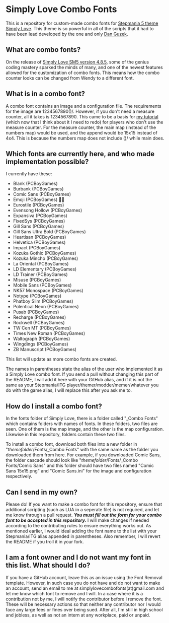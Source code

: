 # Simply Love Combo Fonts
This is a repository for custom-made combo fonts for [Stepmania 5 theme Simply Love](https://github.com/dguzek/Simply-Love-SM5). This theme is so powerful in all of the scripts that it had to have been lead developed by the one and only [Dan Guzek](https://github.com/dguzek).

## What are combo fonts?
On the release of [Simply Love SM5 version 4.8.5](https://github.com/dguzek/Simply-Love-SM5/releases/tag/4.8.5), some of the genius coding mastery sparked the minds of many, and one of the newest features allowed for the customization of combo fonts. This means how the combo counter looks can be changed from Wendy to a different font.

## What is in a combo font?
A combo font contains an image and a configuration file. The requirements for the image are 1234567890()/. However, if you don't need a measure counter, all it takes is 1234567890. This came to be a basis for [my tutorial](https://www.youtube.com/watch?v=0EcDscIRPzM) (which now that I think about it I need to redo) for players who don't use the measure counter. For the measure counter, the main map (instead of the numbers map) would be used, and the append would be 15x15 instead of 4x4. This is because the numbers map does not include ()/ while main does.

## Which fonts are currently here, and who made implementation possible?
I currently have these:
* Blank (PCBoyGames)
* Burbank (PCBoyGames)
* Comic Sans (PCBoyGames)
* Emoji (PCBoyGames) 💯🔥
* Eurostile (PCBoyGames)
* Evensong Hollow (PCBoyGames)
* Expansiva (PCBoyGames)
* FixedSys (PCBoyGames)
* Gill Sans (PCBoyGames)
* Gill Sans Ultra Bold (PCBoyGames)
* Heartisan (PCBoyGames)
* Helvetica (PCBoyGames)
* Impact (PCBoyGames)
* Kozuka Gothic (PCBoyGames)
* Kozuka Mincho (PCBoyGames)
* La Oriental (PCBoyGames)
* LD Elementary (PCBoyGames)
* LD Trainer (PCBoyGames)
* Misuse (PCBoyGames)
* Mobile Sans (PCBoyGames)
* NK57 Monospace (PCBoyGames)
* Notype (PCBoyGames)
* Phatboy Slim (PCBoyGames)
* Polentical Neon (PCBoyGames)
* Pusab (PCBoyGames)
* Recharge (PCBoyGames)
* Rockwell (PCBoyGames)
* TW Cen MT (PCBoyGames)
* Times New Roman (PCBoyGames)
* Waltograph (PCBoyGames)
* Wingdings (PCBoyGames)
* ZB Manuscript (PCBoyGames)

This list will update as more combo fonts are created.

The names in parentheses state the alias of the user who implemented it as a Simply Love combo font. If you send a pull without changing this part of the README, I will add it here with your GitHub alias, and if it is not the same as your Stepmania/ITG player/themer/modder/memer/whatever you do with the game alias, I will replace this after you ask me to.

## How do I install a combo font?
In the fonts folder of Simply Love, there is a folder called "_Combo Fonts" which contains folders with names of fonts. In these folders, two files are seen. One of them is the map image, and the other is the map configuration. Likewise in this repository, folders contain these two files.

To install a combo font, download both files into a new folder in "*themefolder*/Fonts/_Combo Fonts" with the same name as the folder you downloaded them from here. For example, if you downloaded Comic Sans, the folder cascade should look like "*themefolder*/Fonts/_Combo Fonts/Comic Sans" and this folder should have two files named "Comic Sans 15x15.png" and "Comic Sans.ini" for the image and configuration respectively.


## Can I send in my own?
Please do! If you want to make a combo font for this repository, ensure that additional scripting (such as LUA in a seperate file) is not required, and let me know through a pull request. ***You must fill out the form for your combo font to be accepted in this repository.*** I will make changes if needed according to the contributing rules to ensure everything works out. As mentioned earlier, I would ideal adding the font name to the list with your Stepmania/ITG alias appended in parentheses. Also remember, I will revert the README if you troll it in your fork.


## I am a font owner and I do not want my font in this list. What should I do?
If you have a GitHub account, leave this as an issue using the Font Removal template. However, in such case you do not have and do not want to make an account, send an email to me at simplylovecombofonts(at)gmail.com and let me know which font to remove and I will. In a case where it is a contribution not by me, I will notify the contributor before I remove the font. These will be necessary actions so that neither any contributor nor I would face any large fees or fines over being sued. After all, I'm still in high school and jobless, as well as not an intern at any workplace, paid or unpaid.
